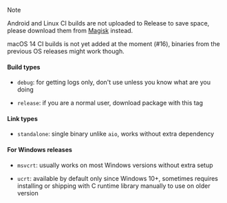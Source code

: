 > [!NOTE]
>
> Android and Linux CI builds are not uploaded to Release to save space, please download them from [Magisk][Magisk] instead.
>
> macOS 14 CI builds is not yet added at the moment (#16), binaries from the previous OS releases might work though.

#### Build types

- `debug`: for getting logs only, don't use unless you know what are you doing

- `release`: if you are a normal user, download package with this tag

#### Link types

- `standalone`: single binary unlike `aio`, works without extra dependency

#### For Windows releases

- `msvcrt`: usually works on most Windows versions without extra setup

- `ucrt`: available by default only since Windows 10+, sometimes requires installing or shipping with C runtime library manually to use on older version

[Magisk]: https://github.com/topjohnwu/Magisk/releases

